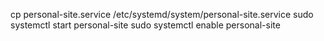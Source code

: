 cp personal-site.service /etc/systemd/system/personal-site.service
sudo systemctl start personal-site
sudo systemctl enable personal-site
